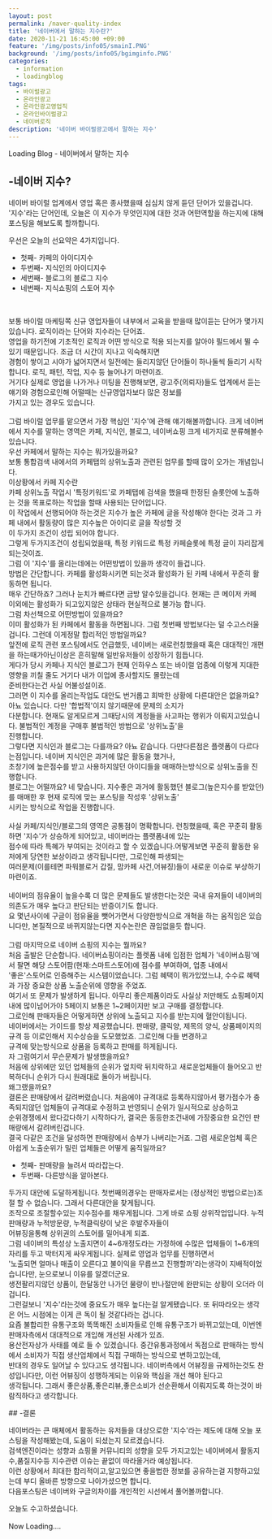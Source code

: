 ```yaml
---
layout: post
permalink: /naver-quality-index
title: '네이버에서 말하는 지수란?'
date: 2020-11-21 16:45:00 +09:00
feature: '/img/posts/info05/smainI.PNG'
background: '/img/posts/info05/bgimginfo.PNG'
categories:
  - information
  - loadingblog
tags:
  - 바이럴광고
  - 온라인광고
  - 온라인광고영업직
  - 온라인바이럴광고
  - 네이버로직
description: '네이버 바이럴광고에서 말하는 지수'
---
```

Loading Blog - 네이버에서 말하는 지수

## -네이버 지수?
<p>
네이버 바이럴 업계에서 영업 혹은 종사했을때 심심치 않게 듣던 단어가 있을겁니다.<br>
'지수'라는 단어인데, 오늘은 이 지수가 무엇인지에 대한 것과 어떤역할을 하는지에 대해 포스팅을 해보도록 할까합니다.
</p>
우선은 오늘의 선요약은 4가지입니다.
<br>
<ul>
<li>첫째- 카페의 아이디지수</li>
<li>두번째- 지식인의 아이디지수</li>
<li>세번째- 블로그의 블로그 지수</li>
<li>네번째- 지식쇼핑의 스토어 지수</li>
</ul>
<br>
<p>
 보통 바이럴 마케팅쪽 신규 영업자들이 내부에서 교육을 받을때 많이듣는 단어가 몇가지있습니다. 로직이라는 단어와 지수라는 단어죠.<br>
영업을 하기전에 기초적인 로직과 어떤 방식으로 적용 되는지를 알아야 필드에서 뛸 수 있기 때문입니다. 조금 더 시간이 지나고 익숙해지면<br>
경험이 쌓이고 시야가 넓어지면서 일전에는 들리지않던 단어들이 하나둘씩 들리기 시작합니다. 로직, 패턴, 작업, 지수 등 늘어나기 마련이죠.<br>
거기다 실제로 영업을 나가거나 미팅을 진행해보면, 광고주(의뢰자)들도 업계에서 듣는 얘기와 경험으로인해 어떨때는 신규영업자보다 많은 정보를<br>
가지고 있는 경우도 있습니다.<br>
<br>
그럼 바이럴 업무를 맡으면서 가장 핵심인 '지수'에 관해 얘기해볼까합니다. 크게 네이버에서 지수를 말하는 영역은 카페, 지식인, 블로그, 네이버쇼핑 크게 네가지로
분류해볼수 있습니다. <br>
 우선 카페에서 말하는 지수는 뭐가있을까요?<br>
보통 통합검색 내에서의 카페탭의 상위노출과 관련된 업무를 할때 많이 오가는 개념입니다.<br>
이상황에서 카페 지수란<br>
카페 상위노출 작업시 '특정키워드'로 카페탭에 검색을 했을때 한정된 슬롯안에 노출하는 것을 목표로하는 작업을 할때 사용되는 단어입니다.<br>
이 작업에서 선행되어야 하는것은 지수가 높은 카페에 글을 작성해야 한다는 것과 그 카페 내에서 활동량이 많은 지수높은 아이디로 글을 작성할 것<br>
이 두가지 조건이 성립 되어야 합니다.<br>
그렇게 두가지조건이 성립되었을때, 특정 키워드로 특정 카페슬롯에 특정 글이 자리잡게 되는것이죠.<br>
그럼 이 '지수'를 올리는데에는 어떤방법이 있을까 생각이 들겁니다.<br>
방법은 간단합니다. 카페를 활성화시키면 되는것과 활성화가 된 카페 내에서 꾸준히 활동하면 됩니다.<br>
매우 간단하죠? 그러나 눈치가 빠르다면 금방 알수있을겁니다. 현재는 큰 메이저 카페 이외에는 활성화가 되고있지않은 상태라 현실적으로 불가능 합니다.<br>
그럼 차선책으로 어떤방법이 있을까요?<br>
이미 활성화가 된 카페에서 활동을 하면됩니다. 그럼 첫번째 방법보다는 덜 수고스러울겁니다. 그런데 이게정말 합리적인 방법일까요?<br>
앞전에 로직 관련 포스팅에서도 언급했듯, 네이버는 새로런칭했을때 혹은 대대적인 개편을 하는때가아닌이상은 흔히말해 일반유저들이 성장하기 힘듭니다.<br>
게다가 당시 카페나 지식인 블로그가 현재 인하우스 또는 바이럴 업종에 이렇게 지대한 영향을 끼칠 줄도 거기다 내가 이업에 종사할지도 몰랐는데<br>
준비한다는건 사실 어불성설이죠.<br>
그러면 이 지수를 올리는작업도 대안도 번거롭고 희박한 상황에 다른대안은 없을까요? 아뇨 있습니다. 다만 '합법적'이지 않기때문에 문제의 소지가<br>
다분합니다. 현재도 알게모르게 그때당시의 계정들을 사고파는 행위가 이뤄지고있습니다. 불법적인 계정을 구매후 불법적인 방법으로 '상위노출'을<br>
진행합니다.<br>
 그렇다면 지식인과 블로그는 다를까요? 아뇨 같습니다. 다만다른점은 플렛폼이 다르다는점입니다. 네이버 지식인은 과거에 많은 활동을 했거나,<br>
초창기에 높은점수를 받고 사용하지않던 아이디들을 매매하는방식으로 상위노출을 진행합니다.<br>
 블로그는 어떨까요? 네 맞습니다. 지수좋은 과거에 활동했던 블로그(높은지수를 받았던)를 매매한 후 현재 로직에 맞는 포스팅을 작성후 '상위노출'<br>
시키는 방식으로 작업을 진행합니다.<br>
<br>
사실 카페/지식인/블로그의 영역은 공통점이 명확합니다. 런칭했을때, 혹은 꾸준히 활동하면 '지수'가 상승하게 되어있고, 네이버라는 플랫폼내에 있는<br>
점수에 따라 특혜가 부여되는 것이라고 할 수 있겠습니다.어떻게보면 꾸준히 활동한 유저에게 당연한 보상이라고 생각됩니다만, 그로인해 파생되는<br>
여러문제(이를테면 파워블로거 갑질, 맘카페 사건,어뷰징)들이 새로운 이슈로 부상하기 마련이죠.<br>
<br>
네이버의 점유율이 높을수록 더 많은 문제들도 발생한다는것은 국내 유저들이 네이버의 의존도가 매우 높다고 판단되는 반증이기도 합니다.<br>
요 몇년사이에 구글이 점유율을 뺏어가면서 다양한방식으로 개혁을 하는 움직임은 있습니다만, 본질적으로 바뀌지않는다면 지수논란은 끊임없을듯 합니다.<br>
<br>
그럼 마지막으로 네이버 쇼핑의 지수는 뭘까요?<br>
처음 출발은 단순합니다. 네이버쇼핑이라는 플렛폼 내에 입점한 업체가 '네이버쇼핑'에서 팔면 해당 스토어팜(현재:스마트스토어)에 점수를 부여하여, 업종 내에서<br>
'좋은'스토어로 인증해주는 시스템이었습니다. 그럼 혜택이 뭐가있었느냐, 수수료 혜택과 가장 중요한 상품 노출순위에 영향을 주었죠.<br>
여기서 또 문제가 발생하게 됩니다. 아무리 좋은제품이라도 사실상 저만해도 쇼핑페이지 내에 많이넘어가야 5페이지 보통은 1~2페이지만 보고 구매를 결정합니다.<br>
그로인해 판매자들은 어떻게하면 상위에 노출되고 지수를 받는지에 혈안이됩니다.<br>
네이버에서는 가이드를 항상 제공했습니다. 판매량, 클릭양, 제목의 양식, 상품페이지의 규격 등 이로인해서 지수상승을 도모했었죠. 그로인해 다들 변경하고<br>
규격에 맞는방식으로 상품을 등록하고 판매를 하게됩니다.<br>
자 그럼여기서 무슨문제가 발생했을까요?<br>
처음에 상위에만 있던 업체들의 순위가 엎치락 뒤치락하고 새로운업체들이 들어오고 반복하더니 순위가 다시 원래대로 돌아가 버립니다.<br>
왜그랬을까요?<br>
결론은 판매량에서 갈려버렸습니다. 처음에야 규격대로 등록하지않아서 평가점수가 충족되지않던 업체들이 규격대로 수정하고 반영되니 순위가 일시적으로 상승하고<br>
순위경쟁에서 왔다갔다하기 시작하다가, 결국은 동등한조건내에 가장중요한 요건인 판매량에서 갈려버린겁니다.<br>
결국 다같은 조건을 달성하면 판매량에서 승부가 나버리는거죠. 그럼 새로운업체 혹은 아쉽게 노출순위가 밀린 업체들은 어떻게 움직일까요?<br>
<ul>
<li>첫째- 판매량을 늘려서 따라잡는다.</li>
<li>두번째- 다른방식을 알아본다.</li>
</ul>
두가지 대안에 도달하게됩니다. 첫번째의경우는 판매자로서는 (정상적인 방법으로는)조절 할 수 없습니다. 그래서 다른대안을 찾게됩니다.<br>
조작으로 조절할수있는 지수점수를 채우게됩니다. 그게 바로 쇼핑 상위작업입니다. 누적판매량과 누적방문량, 누적클릭량이 낮은 후발주자들이<br>
어뷰징을통해 상위권의 스토어를 밀어내게 되죠.<br>
그럼 네이버의 특성상 노출지면이 4~6개정도라는 가정하에 수많은 업체들이 1~6개의 자리를 두고 박터지게 싸우게됩니다. 실제로 영업과 업무를 진행하면서<br>
'노출되면 얼마나 매출이 오른다고 불이익을 무릅쓰고 진행할까'라는생각이 지배적이었습니다만, 눈으로보니 이유를 알겠더군요.<br>
생전팔리지않던 상품이, 한달동안 나가던 물량이 반나절만에 완판되는 상황이 오더라 이겁니다.<br>
그런걸보니 '지수'라는것에 중요도가 매우 높다는걸 알게됐습니다. 또 뒤따라오는 생각은 어느 시점에는 이게 큰 독이 될 것같다라는 겁니다.<br>
요즘 불합리한 유통구조와 똑똑해진 소비자들로 인해 유통구조가 바뀌고있는데, 이번엔 판매자측에서 대대적으로 개입해 개선된 사례가 있죠.<br>
용산전자상가 사태를 예로 들 수 있겠습니다. 중간유통과정에서 독점으로 판매하는 방식에서 소비자가 직접 생산업체에서 직접 구매하는 방식으로 변하고있는데,<br>
반대의 경우도 일어날 수 있다고도 생각됩니다. 네이버측에서 어뷰징을 규제하는것도 찬성입니다만, 이런 어뷰징이 성행하게되는 이유와 핵심을 개선 해야 된다고<br>
생각됩니다. 그래서 좋은상품,좋은리뷰,좋은소비가 선순환해서 이뤄지도록 하는것이 바람직하다고 생각합니다.<br>
</p>
## -결론
<p>
네이버라는 큰 매체에서 활동하는 유저들을 대상으로한 '지수'라는 제도에 대해 오늘 포스팅을 작성해봤는데, 도움이 되셨는지 모르겠습니다.<br>
검색엔진이라는 성향과 쇼핑몰 커뮤니티의 성향을 모두 가지고있는 네이버에서 활동지수,품질지수등 지수관련 이슈는 끝없이 따라올거라 예상됩니다.<br>
이런 상황에서 최대한 합리적이고,알고있으면 좋을법한 정보를 공유하는걸 지향하고있는데 부디 올바른 방향으로 나아가셨으면 합니다.<br>
다음포스팅은 네이버와 구글의차이를 개인적인 시선에서 풀어볼까합니다.<br>
</p>
오늘도 수고하셨습니다.<br>
<br>
Now Loading....
